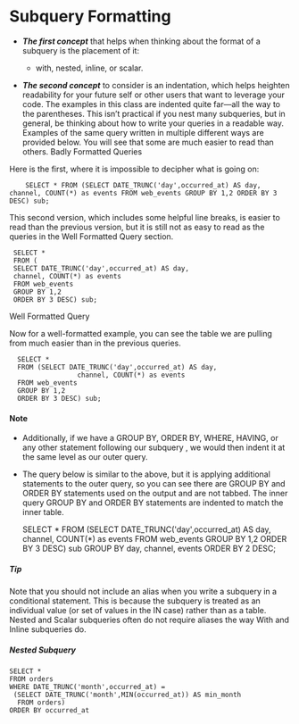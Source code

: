 # Subquery Formatting

- ***The first concept*** that helps when thinking about the format of a subquery is the placement of it:
    - with, nested, inline, or scalar.

- ***The second concept*** to consider is an indentation, which helps heighten readability for your future self or other users that want to leverage your code. The examples in this class are indented quite far—all the way to the parentheses. This isn’t practical if you nest many subqueries, but in general, be thinking about how to write your queries in a readable way. Examples of the same query written in multiple different ways are provided below. You will see that some are much easier to read than others.
Badly Formatted Queries



Here is the first, where it is impossible to decipher what is going on:

        SELECT * FROM (SELECT DATE_TRUNC('day',occurred_at) AS day, channel, COUNT(*) as events FROM web_events GROUP BY 1,2 ORDER BY 3 DESC) sub;

This second version, which includes some helpful line breaks, is easier to read than the previous version,
    but it is still not as easy to read as the queries in the Well Formatted Query section.

     SELECT *
     FROM (
     SELECT DATE_TRUNC('day',occurred_at) AS day,
     channel, COUNT(*) as events
     FROM web_events 
     GROUP BY 1,2
     ORDER BY 3 DESC) sub;

Well Formatted Query

Now for a well-formatted example, you can see the table we are pulling from much easier than in the
previous queries.

      SELECT *
      FROM (SELECT DATE_TRUNC('day',occurred_at) AS day,
                     channel, COUNT(*) as events
      FROM web_events 
      GROUP BY 1,2
      ORDER BY 3 DESC) sub;
#### Note
- Additionally, if we have a GROUP BY, ORDER BY, WHERE, HAVING, or any other statement following our subquery
, we would then indent it at the same level as our outer query.

- The query below is similar to the above, but it is applying additional statements to the outer query, 
so you can see there are GROUP BY and ORDER BY statements used on the output and are not tabbed.
The inner query GROUP BY and ORDER BY statements are indented to match the inner table.

    SELECT *
    FROM (SELECT DATE_TRUNC('day',occurred_at) AS day,
                    channel, COUNT(*) as events
          FROM web_events 
          GROUP BY 1,2
          ORDER BY 3 DESC) sub
    GROUP BY day, channel, events
    ORDER BY 2 DESC;
##### Tip

Note that you should not include an alias when you write a subquery in a conditional statement. 
This is because the subquery is treated as an individual value (or set of values in the IN case) rather than as a table. Nested and Scalar subqueries often do not require aliases the way With and Inline subqueries do.

##### Nested Subquery

    SELECT *
    FROM orders
    WHERE DATE_TRUNC('month',occurred_at) =
     (SELECT DATE_TRUNC('month',MIN(occurred_at)) AS min_month
      FROM orders)
    ORDER BY occurred_at

